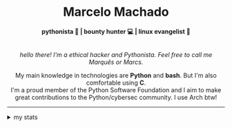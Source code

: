 <h1 align="center"> Marcelo Machado </h1> <!-- <img src="https://tryhackme-badges.s3.amazonaws.com/mmaachado.png" alt="TryHackMe"> -->
    
<div align="center">
<b>pythonista 🐍 | bounty hunter 💻 | linux evangelist 🐧</b>
<br>
<br>

<i>hello there! I'm a ethical hacker and Pythonista. Feel free to call me Marquês or Marcs.</i>

<p>

My main knowledge in technologies are **Python** and **bash**. But I'm also comfortable using **C**. <br/>
I'm a proud member of the Python Software Foundation and I aim to make great contributions to the Python/cybersec community. I use Arch btw!
</p>

</div>

---

<details closed>    
<summary>my stats</summary>

<!--START_SECTION:waka-->
**I'm an Early 🐤** 

```text
🌞 Morning    49 commits     ███░░░░░░░░░░░░░░░░░░░░░░   14.5% 
🌆 Daytime    137 commits    ██████████░░░░░░░░░░░░░░░   40.53% 
🌃 Evening    139 commits    ██████████░░░░░░░░░░░░░░░   41.12% 
🌙 Night      13 commits     █░░░░░░░░░░░░░░░░░░░░░░░░   3.85%

```


📊 **This Week I Spent My Time On** 

```text
⌚︎ Time Zone: America/Sao_Paulo

💬 Programming Languages: 
Markdown                 6 hrs 7 mins        ██████████████████████░░░   88.5% 
Bash                     16 mins             █░░░░░░░░░░░░░░░░░░░░░░░░   4.09% 
Python                   13 mins             ░░░░░░░░░░░░░░░░░░░░░░░░░   3.21% 
TOML                     7 mins              ░░░░░░░░░░░░░░░░░░░░░░░░░   1.84% 
CSV                      5 mins              ░░░░░░░░░░░░░░░░░░░░░░░░░   1.44%

🔥 Editors: 
Obsidian                 6 hrs 2 mins        █████████████████████░░░░   87.39% 
Zed                      32 mins             ██░░░░░░░░░░░░░░░░░░░░░░░   7.89% 
VS Code                  19 mins             █░░░░░░░░░░░░░░░░░░░░░░░░   4.72%

💻 Operating System: 
Linux                    3 hrs 43 mins       █████████████░░░░░░░░░░░░   53.75% 
Windows                  3 hrs 12 mins       ███████████░░░░░░░░░░░░░░   46.25%

```


 Last Updated on 06/07/2025
<!--END_SECTION:waka-->

<!-- <div>
        <a target="_blank" rel="noopener noreferrer" href="https://github.com/mmaachado?tab=repositories"><img src="https://github-readme-stats.vercel.app/api/top-langs/?username=mmaachado&hide=html,css,swift,ruby&langs_count=6&hide_border=true&layout=compact&show_icons=true&line_height=10&theme=transparent&title_color=4a86d1&custom_title=favourite%20languages"
       alt="most used languages" align="right"></a>
     <a target="_blank" rel="noopener noreferrer" href="https://wakatime.com/@mmachado"><img width="400rem" src="https://github-readme-stats.vercel.app/api/wakatime?username=mmachado&theme=transparent&hide_border=true&hide=markdown,html,css,text,other,yaml,json,prolog,dart,docker,xml,gitconfig,TSQL&hide_title=true&line_height=50&langs_count=4&layout=default" alt="wakatime stats" align="left" /></a> 
        

</div>

 <img src="https://raw.githubusercontent.com/MicaelliMedeiros/micaellimedeiros/master/image/computer-illustration.png" min-width="400px" max-width="400px" width="400px" align="right" alt="computer-illustration.png"> -->
<!-- [![Buy me a coffee](https://img.shields.io/badge/Buy%20Me%20a%20Coffee-ffdd00?style=for-the-badge&logo=buy-me-a-coffee&logoColor=black)](https://www.buymeacoffee.com/anticodingclub) -->

</details>
